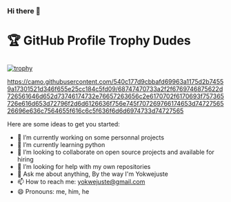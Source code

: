 ### Hi there 👋

# <p text-align="center">🏆 GitHub Profile Trophy Dudes</p>

[![trophy](https://github-profile-trophy.vercel.app/?username=yokwejuste)](https://github.com/ryo-ma/github-profile-trophy)

https://camo.githubusercontent.com/540c177d9cbbafd69963a1175d2b74559a17301521d346f655e25cc184c5fd09/68747470733a2f2f6769746875622d726561646d652d73746174732e76657263656c2e6170702f6170693f757365726e616d653d72796f2d6d6126636f756e745f707269766174653d7472756526696e636c7564655f616c6c5f636f6d6d6974733d74727565

Here are some ideas to get you started:

- 🔭 I’m currently working on some personnal projects
- 🌱 I’m currently learning python
- 👯 I’m looking to collaborate on open source projects and available for hiring
- 🤔 I’m looking for help with my own repositories
- 💬 Ask me about anything, By the way I'm Yokwejuste
- 📫 How to reach me: yokwejuste@gmail.com
- 😄 Pronouns: me, him, he
